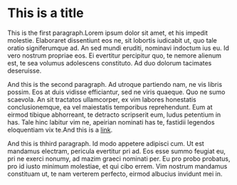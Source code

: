 # This is a title
This is the first paragraph.Lorem ipsum dolor sit amet, et his impedit molestie. Elaboraret dissentiunt eos ne, sit lobortis iudicabit ut, quo tale oratio signiferumque ad. An sed mundi eruditi, nominavi indoctum ius eu. Id vero nostrum propriae eos. Ei evertitur percipitur quo, te nemore alienum est, te sea volumus adolescens constituto. Ad duo dolorum tacimates deseruisse.

And this is the second paragraph. Ad utroque partiendo nam, ne vis libris possim. Eos at duis vidisse efficiantur, sed ne viris quaeque. Quo ne sumo scaevola. An sit tractatos ullamcorper, ex vim labores honestatis conclusionemque, ea vel maiestatis temporibus reprehendunt. Eum at eirmod tibique abhorreant, te detracto scripserit eum, ludus petentium in has. Tale hinc labitur vim ne, apeirian nominati has te, fastidii legendos eloquentiam vix te.And this is a [link](https://www.google.com "Google's Homepage").

And this is thhird paragraph. Id modo appetere adipisci cum. Ut est mandamus electram, pericula evertitur pri ad. Eos esse summo feugiat eu, pri ne exerci nonumy, ad mazim graeci nominati per. Eu pro probo probatus, pro id iusto minimum molestiae, et qui cibo errem. Vim nostrum mandamus constituam ut, te nam verterem perfecto, eirmod albucius invidunt mei in.
